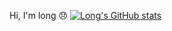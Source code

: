 Hi, I'm long 😞
[![Long's GitHub stats](https://github-readme-stats.vercel.app/api?username=L-o-ng&count_private=true&theme=dark)](https://github.com/anuraghazra/github-readme-stats)
